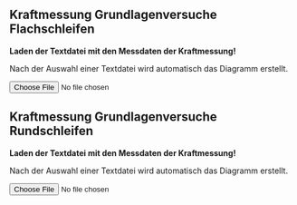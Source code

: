 <!--
author:   Ronny Stolze

email:    ronny.stolze@h2.de

version:  0.0.1

language: de

narrator: DE German Female

comment:  Auswertung der Schleifversuche Krebs&Riedel vom 26.-28.06.2024

script:  https://cdnjs.cloudflare.com/ajax/libs/echarts/4.2.1/echarts-en.js
-->


## Kraftmessung Grundlagenversuche Flachschleifen

**Laden der Textdatei mit den Messdaten der Kraftmessung!**

Nach der Auswahl einer Textdatei wird automatisch das Diagramm erstellt.

<input type="file" onchange="getFileContent(this.files)">

<script>
window.getFileContent = (files) => {
	if (files.length !== 1) {
  	// Sicherstellen, dass nur eine Datei hochgeladen wurde.
    return;
  }
  const reader = new FileReader();
  reader.addEventListener("loadend", () => {
  	// in reader.result stehen die bytes
    // also müssen wir es noch in text umwandeln.

    const decoder = new TextDecoder();
    const textValue = decoder.decode(reader.result);

    const data = textValue.replace(/,/g, ".");

    const split = data.match(/\d+(?:\.\d+)?|\-\d+(?:\.\d+)?/g);
    const T = []
    const Fn_Spindel = []
    const Fn_Tisch = []
    const Ft_Spindel = []
    const Ft_Tisch = []

    for(let i=0; i<split.length; i=i+5) {
      T.push(parseFloat(split[i]));
      Fn_Spindel.push(parseFloat(split[i+1]));
      Fn_Tisch.push(parseFloat(split[i+2]));
      Ft_Spindel.push(parseFloat(split[i+3]));
      Ft_Tisch.push(parseFloat(split[i+4]));
    }

    plotData(T, Fn_Spindel, Fn_Tisch, Ft_Spindel, Ft_Tisch);

    // Jetzt kannst du dinge mit dem text machen
  	document.getElementById("content").innerText = textValue;
  });
  reader.readAsArrayBuffer(files[0]);
}

function plotData(t, y1, y2, y3, y4) {

  let main = document.getElementById('main');
  main.hidden = false;

  let fy1 = []
  let fy2 = []
  let fy3 = []
  let fy4 = []

  for(let i=0; i<t.length; i++) {
    fy1.push([t[i], y1[i]])
    fy2.push([t[i], y2[i]])
    fy3.push([t[i], y3[i]])
    fy4.push([t[i], y4[i]])
  }

  let chart = echarts.init(main);

  let option = {

    title : {
      display: false,
      text: "",
      subtext: '',
      itemGap: 10,
      textAlign: 'auto',
      textVerticalAlign: 'middle',
      textStyle: {
        fontSize: 30,
      },
      subtextStyle: {
        fontSize: 20,
      },
    },

    grid: {
      top: 120,
    },

    legend: {
        data:['Fn_Spindel', 'Fn_Tisch', 'Ft_Spindel', 'Ft_Tisch'],
        top: 80,
        itemGap: 30,
        itemWidth: 50,
        itemHeight: 20,
        textStyle: {
          fontSize: 24,
        },
    },

    toolbox: {
      show : true,
      feature : {
        mark : {show: true},
        dataZoom : {show: true},
        dataView : {show: true, readOnly: false},
        restore : {show: true},
        saveAsImage : {
          show: true,
          pixelRatio: 4,
        },
      },
    },

    xAxis: [{
      type: 'value',
      name: 'Zeit in s',
      nameLocation: 'middle',
      nameGap: 40,
      axisLabel: {
        fontSize: 20,
      },
      nameTextStyle: {
        fontSize: 20,
      },
    }],

    yAxis: [{
      type : 'value',
      name: 'Kraft in N',
      nameLocation: 'middle',
      nameGap: 60,
      axisLabel: {
        fontSize: 20,
      },
      nameTextStyle: {
        fontSize: 20,
      },
    }],


    series : [{
      name:'Fn_Spindel',
      type:'line',
      data: fy1,
      symbol: 'none',
      lineStyle: {
        width: 3,
      },
    },
    {
      name:'Fn_Tisch',
      type:'line',
      data: fy2,
      symbol: 'none',
      lineStyle: {
        width: 3,
      },
    },
    {
      name:'Ft_Spindel',
      type:'line',
      data: fy3,
      symbol: 'none',
      lineStyle: {
        width: 3,
      },
    },
    {
      name:'Ft_Tisch',
      type:'line',
      data: fy4,
      symbol: 'none',
      lineStyle: {
        width: 3,
      },
    }]
  };

  // use configuration item and data specified to show chart
  chart.setOption(option);

  window.addEventListener('resize', chart.resize);
}
</script>


<div id="main" style="position:relative; width:100%; height:100%;" hidden="true"></div>


## Kraftmessung Grundlagenversuche Rundschleifen

**Laden der Textdatei mit den Messdaten der Kraftmessung!**

Nach der Auswahl einer Textdatei wird automatisch das Diagramm erstellt.

<input type="file" onchange="getFileContent(this.files)">

<script>
window.getFileContent = (files) => {
	if (files.length !== 1) {
  	// Sicherstellen, dass nur eine Datei hochgeladen wurde.
    return;
  }
  const reader = new FileReader();
  reader.addEventListener("loadend", () => {
  	// in reader.result stehen die bytes
    // also müssen wir es noch in text umwandeln.

    const decoder = new TextDecoder();
    const textValue = decoder.decode(reader.result);

    const data = textValue.replace(/,/g, ".");

    const split = data.match(/\d+(?:\.\d+)?|\-\d+(?:\.\d+)?/g);
    const T = []
    const Fn = []
    const Ft = []

    for(let i=0; i<split.length; i=i+3) {
      T.push(parseFloat(split[i]));
      Fn.push(parseFloat(split[i+1]));
      Ft.push(parseFloat(split[i+2]));
    }

    plotData(T, Fn, Ft);

    // Jetzt kannst du dinge mit dem text machen
  	document.getElementById("content").innerText = textValue;
  });
  reader.readAsArrayBuffer(files[0]);
}

function plotData(t, y1, y2) {

  let main = document.getElementById('main');
  main.hidden = false;

  let fy1 = []
  let fy2 = []

  for(let i=0; i<t.length; i++) {
    fy1.push([t[i], y1[i]])
    fy2.push([t[i], y2[i]])
  }

  let chart = echarts.init(main);

  let option = {

    title : {
      display: false,
      text: "",
      subtext: '',
      itemGap: 10,
      textAlign: 'auto',
      textVerticalAlign: 'middle',
      textStyle: {
        fontSize: 30,
      },
      subtextStyle: {
        fontSize: 20,
      },
    },

    grid: {
      top: 120,
    },

    legend: {
        data:['Normalkraft Fn', 'Tangentialkraft Ft'],
        top: 80,
        itemGap: 30,
        itemWidth: 50,
        itemHeight: 20,
        textStyle: {
          fontSize: 24,
        },
    },

    toolbox: {
      show : true,
      feature : {
        mark : {show: true},
        dataZoom : {show: true},
        dataView : {show: true, readOnly: false},
        restore : {show: true},
        saveAsImage : {
          show: true,
          pixelRatio: 4,
        },
      },
    },

    xAxis: [{
      type: 'value',
      name: 'Zeit in s',
      nameLocation: 'middle',
      nameGap: 40,
      axisLabel: {
        fontSize: 20,
      },
      nameTextStyle: {
        fontSize: 20,
      },
    }],

    yAxis: [{
      type : 'value',
      name: 'Kraft in N',
      nameLocation: 'middle',
      nameGap: 60,
      axisLabel: {
        fontSize: 20,
      },
      nameTextStyle: {
        fontSize: 20,
      },
    }],


    series : [{
      name:'Normalkraft Fn',
      type:'line',
      data: fy1,
      symbol: 'none',
      lineStyle: {
        width: 3,
      },
    },
    {
      name:'Tangentialkraft Ft',
      type:'line',
      data: fy2,
      symbol: 'none',
      lineStyle: {
        width: 3,
      },
    }],
  };

  // use configuration item and data specified to show chart
  chart.setOption(option);

  window.addEventListener('resize', chart.resize);
}
</script>


<div id="main" style="position:relative; width:100%; height:100%;" hidden="true"></div>
